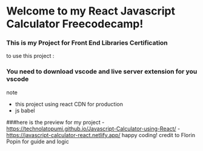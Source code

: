 # Welcome to my React Javascript Calculator Freecodecamp!
### This is my Project for Front End Libraries Certification

to use this project :
### You need to download vscode and live server extension for you vscode

note
- this project using react CDN for production
- js babel

###here is the preview for my project
-https://technolatopumi.github.io/Javascript-Calculator-using-React/
-https://javascript-calculator-react.netlify.app/
happy coding!
credit to Florin Popin for guide and logic
